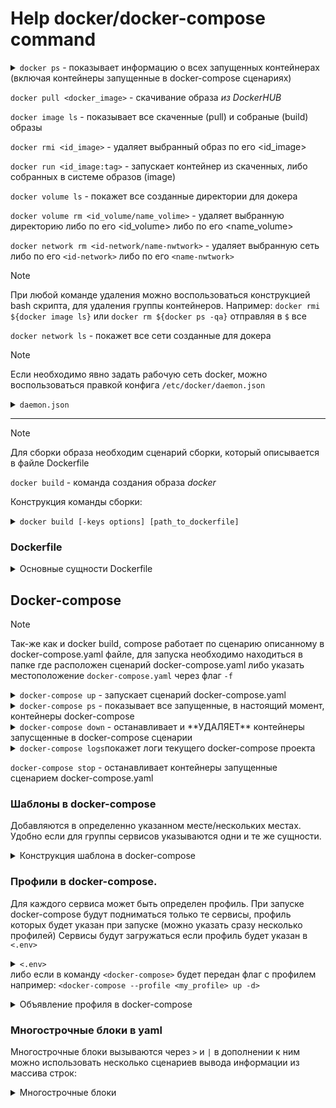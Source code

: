 # Help docker/docker-compose command

<details>
  <summary><code>docker ps</code> - показывает информацию о всех запущенных контейнерах (включая контейнеры запущенные в docker-compose сценариях)</summary>

- при добавлении флага `-a` покажет все контейнеры docker которые не запустились, были завершены, работают в настоящий момент, ... и т.д.
- при добавлении флага `-q` покажет только id контейнеров (полезно для выполнения команды используя конструкции bash как описано ниже)

</details>

`docker pull <docker_image>` - скачивание образа _из DockerHUB_

`docker image ls` - показывает все скаченные (pull) и собраные (build) образы

`docker rmi <id_image>` - удаляет выбранный образ по его <id_image>

`docker run <id_image:tag>` - запускает контейнер из скаченных, либо собранных в системе образов (image)

`docker volume ls` - покажет все созданные директории для докера

`docker volume rm <id_volume/name_volime>` - удаляет выбранную директорию либо по его <id_volume> либо по его <name_volume>

`docker network rm <id-network/name-nwtwork>` - удаляет выбранную сеть либо по его `<id-network>` либо по его `<name-nwtwork>`

> [!NOTE]
> При любой команде удаления можно воспользоваться конструкцией bash скрипта, для удаления группы контейнеров. Например: `docker rmi ${docker image ls}` или `docker rm ${docker ps -qa}` отправляя в `$` все 

`docker network ls` - покажет все сети созданные для докера

> [!NOTE]
> Если необходимо явно задать рабочую сеть docker, можно воспользоваться правкой конфига `/etc/docker/daemon.json`

<details>
  <summary><code>daemon.json</code></summary>
  <pre>
{
    "default-address-pools":
    [
        {"base":"172.17.0.0/16","size":24}
    ]
}</pre>
</details>

___

> [!NOTE]
>Для сборки образа необходим сценарий сборки, который описывается в файле Dockerfile

`docker build` - команда создания образа _docker_

Конструкция команды сборки:

<details>
  <summary><code>docker build [-keys options] [path_to_dockerfile]</code></summary>

- при добавлении флага `-t` - указывает тэг(название) _tag_ собирающегося образа
- при добавлении флага `--force-rm` - удаление промежуточных контейнеров
- при добавлении флага `-m` - установить ограничение памяти
- при добавлении флага `--pull` - всегда пытаться получить последнюю версию родительского образа

</details>

### Dockerfile

<details>
  <summary>Основные сущности Dockerfile</summary>
  
- `FROM` - указать базовый образ на основе которого будет собираться новый
- `LABEL` - описывает метаданные (важные сведения об образе)
- `ENV` - устанавливает постоянные переменные среды в образе
- `RUN` - выполняет команду и создает слой образа
- `COPY` - копирует данные в контейнер
- `ADD` - более функциональная версия _COPY_
- `CMD` - команда с аргументами. выполняются сразу после запуска контейнера
- `ARG` - задаёт переменные для передачи во время сборки
- `WORKDIR` - задать рабочую директорию
- `EXPOSE` - открыть порт
- `ENTRYPOINT` - команда с аргументами для вызова во время выполнения контейнера
- `VOLUME` - создает точку монтирования для работы с постоянным хранилищем

</details>

## Docker-compose

> [!NOTE]
>Так-же как и docker build, compose работает по сценарию описанному в docker-compose.yaml файле, для запуска необходимо находиться в папке где расположен сценарий docker-compose.yaml либо указать местоположение `docker-compose.yaml` через флаг `-f`

<details>
  <summary><code>docker-compose up</code> - запускает сценарий docker-compose.yaml</summary>

- при добавлении флага `-d` поднимет контейнеры в фоновом режиме

</details>

<details>
  <summary><code>docker-compose ps</code> - показывает все запущенные, в настоящий момент, контейнеры docker-compose</summary>

- при добавлении флага `-a` покажет все контейнеры docker-compose которые не запустились, были завершены, работают в настоящий момент, ... и т.д.

</details>

<details>
  <summary><code>docker-compose down</code> - останавливает и **УДАЛЯЕТ** контейнеры запусщенные в docker-compose сценарии</summary>

- при добавлении флага `-v` удалит все прокинутые на хост и созданые `volumes` `networks`

</details>

<details>
  <summary><code>docker-compose logs</code>покажет логи текущего docker-compose проекта</summary>

- при добавлении флага `-f` будет показывать все новые логи в текущем окне
- при добавлении флага `-t` привяжет хостовый таймаут логов
- при добавлении флага `--tail=<number>` покажет последние логи в колличестве `<number>` строк

</details>

`docker-compose stop` - останавливает контейнеры запущенные сценарием docker-compose.yaml

### Шаблоны в docker-compose
Добавляются в определенно указанном месте/нескольких местах.
Удобно если для группы сервисов указываются одни и те же сущности.

<details>
  <summary>Конструкция шаблона в docker-compose</summary>

- Указывается шаблон `<x-tamplate>`, затем указывается имя шаблона. В шаблоне может быть сколько угодно сущностей. Затем шаблон вставляется в необходимое место с помощью `<<: *<tamplate_name>`

```
version: <compose_version>

############ tamplate ##############
x-tamplate: &<tamplate_name>
  restart: unless-stopped
  networks:
    - network

#use it with - <<: *<tamplate_name>
####################################

```

</details>

### Профили в docker-compose.
Для каждого сервиса может быть определен профиль. При запуске docker-compose будут подниматься только те сервисы, профиль которых будет указан при запуске (можно указать сразу несколько профилей)
Сервисы будут загружаться если профиль будет указан в `<.env>` <details><summary>`<.env>`</summary>PROFILE_NAME=production</details> либо если в команду `<docker-compose>` будет передан флаг с профилем например: `<docker-compose --profile <my_profile> up -d>`

<details>
  <summary>Объявление профиля в docker-compose</summary>

```
  adminer:
    profiles: [adminer]
    image: adminer
    ports:
      - "8880:8080"
    networks:
      - network
```

</details>

### Многострочные блоки в yaml

Многострочные блоки вызываются через `>` и `|` в дополнении к ним можно использовать несколько сценариев вывода информации из массива строк:

<details>
  <summary>Многострочные блоки</summary>

Вывод строк сохраняется как есть (учитываются переходы на новую строку)
```
steps:
  - label: "Build the app"
    key: "build"
    command: |
      echo "--- Install gems"
      bundle install
      echo "--- Build the app"
      bundle exec fastlane build
```
Вывод строк заменяет все переходы на новую строку пробелом в следствии чего все что записанно в данном варианте будет выведено одной строкой.
```
notify:
  - slack:
      channels: ["#build-notifs"]
      message: >
        Your build have failed. You might want to check your
        CI logs for more details about the failure, or ping
        your friendly neighbourhood Infrastructure Engineer
        on call to ask for help.
    if: build.state == "failed"
```
Несколько вариантов использования дополнительных опций и примеры вывода
```
examples:
  clip: >
    This content will end with a LF character
    but not include the final empty lines.
    
    
  strip: >-
    This content will neither contain a trailing LF character
    nor the trailing empty line.
    
  keep: >+
    This content will keep both the LF
    and the trailing empty lines.
    
    
equivalent-output:
  clip: "This content will end with a LF character but not include the final empty lines.\n"
  strip: "This content will neither contain a trailing LF character nor the trailing empty line."
  keep: "This content will keep both the LF and the trailing empty lines.\n\n\n"
```

</details>
